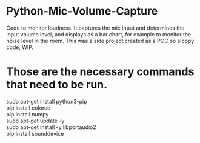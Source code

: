 # Python-Mic-Volume-Capture

Code to monitor loudness.
It captures the mic input and determines the input volume level, and displays as a bar chart, for example to monitor the noise level in the room.
This was a side project created as a POC so sloppy code, WIP.


Those are the necessary commands that need to be run.  
========================================  
sudo apt-get install python3-pip  
pip install colored   
pip install numpy  
sudo apt-get update -y  
sudo apt-get install -y libportaudio2  
pip install sounddevice  
